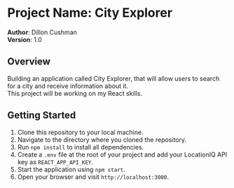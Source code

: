 # Project Name: City Explorer

**Author**: Dillon Cushman  
**Version**: 1.0

## Overview
Building an application called City Explorer, that will allow users to search for a city and receive information about it.  
This project will be working on my React skills.

## Getting Started
1. Clone this repository to your local machine.
2. Navigate to the directory where you cloned the repository.
3. Run `npm install` to install all dependencies.
4. Create a `.env` file at the root of your project and add your LocationIQ API key as `REACT_APP_API_KEY`.
5. Start the application using `npm start`.
6. Open your browser and visit `http://localhost:3000`.
